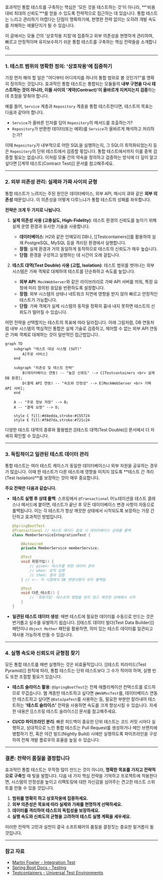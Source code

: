 효과적인 통합 테스트를 구축하는 핵심은 '모든 것을 테스트하는 것'이 아니라, **'비용 대비 최대의 신뢰도'**를 얻을 수 있도록 전략적으로 접근하는 데 있습니다. 통합 테스트는 느리고 관리하기 어렵다는 단점이 명확하기에, 현명한 전략 없이는 오히려 개발 속도를 저해하는 애물단지가 될 수 있습니다.

이 글에서는 모듈 간의 '상호작용 지점'에 집중하고 외부 의존성을 현명하게 관리하여, 빠르고 안정적이며 유지보수하기 쉬운 통합 테스트를 구축하는 핵심 전략들을 소개합니다.

---

### 1. 테스트 범위의 명확한 정의: '상호작용'에 집중하기

가장 먼저 해야 할 일은 "어디부터 어디까지를 하나의 통합 범위로 볼 것인가?"를 명확히 정의하는 것입니다. 효과적인 통합 테스트는 통합되는 모듈들의 **내부 구현을 다시 테스트하는 것이 아니라, 이들 사이의 '계약(Contract)'이 올바르게 지켜지는지 검증**하는 데 초점을 맞춰야 합니다.

예를 들어, `Service` 계층과 `Repository` 계층을 통합 테스트한다면, 테스트의 목표는 다음과 같아야 합니다.

- `Service`가 올바른 인자를 담아 `Repository`의 메서드를 호출하는가?
- `Repository`가 반환한 데이터(또는 예외)를 `Service`가 올바르게 해석하고 처리하는가?

이때 `Repository`가 내부적으로 어떤 SQL을 실행하는지, 그 SQL이 최적화되었는지 등은 `Repository`의 단위 테스트에서 검증할 몫입니다. 통합 테스트에서까지 이를 중복 검증할 필요는 없습니다. 이처럼 모듈 간의 약속을 정의하고 검증하는 방식에 더 깊이 알고 싶다면 [[계약 테스트(Contract Test)]] 문서를 참고해주세요.

---

### 2. 외부 의존성 관리: 실제와 가짜 사이의 균형

통합 테스트가 느려지는 주된 원인은 데이터베이스, 외부 API, 메시지 큐와 같은 **외부 의존성** 때문입니다. 이 의존성을 어떻게 다루느냐가 통합 테스트의 성패를 좌우합니다.

**전략은 크게 두 가지로 나뉩니다.**

1. **실제 의존성 사용 (고충실도, High-Fidelity)**: 테스트 환경의 신뢰도를 높이기 위해 실제 운영 환경과 유사한 기술을 사용합니다.
    
    - **데이터베이스**: H2와 같은 인메모리 DB나, [[Testcontainers]]를 활용하여 실제 PostgreSQL, MySQL 등을 격리된 환경에서 실행합니다.
    - **장점**: 실제 환경과 거의 동일하게 동작하므로 테스트의 신뢰도가 매우 높습니다.
    - **단점**: 환경을 구성하고 실행하는 데 시간이 오래 걸립니다.
2. **테스트 대역(Test Double) 사용 (고립, Isolation)**: 테스트 범위를 벗어나는 외부 시스템은 가짜 객체로 대체하여 테스트를 단순화하고 속도를 높입니다.
    
    - **외부 API**: `MockWebServer`와 같은 라이브러리로 가짜 API 서버를 띄워, 특정 요청에 미리 정의된 응답을 반환하도록 설정합니다.
    - **장점**: 외부 시스템의 상태나 네트워크 지연에 영향을 받지 않아 빠르고 안정적인 테스트가 가능합니다.
    - **단점**: 가짜 객체가 실제 시스템의 동작을 정확히 흉내 내지 못하면 테스트의 신뢰도가 떨어질 수 있습니다.

어떤 전략을 선택할지는 테스트의 목표에 따라 달라집니다. 아래 그림처럼, DB 연동처럼 내부 시스템의 핵심적인 통합은 실제 기술로 검증하고, 제어할 수 없는 외부 API 연동은 가짜 객체로 대체하는 것이 일반적인 접근법입니다.

```mermaid
graph TD
    subgraph "테스트 대상 시스템 (SUT)"
        A[주문 서비스]
    end

    subgraph "의존성 및 테스트 전략"
        B(데이터베이스 연동) -- "높은 신뢰도" --> C[Testcontainers <br> 실제 DB 환경];
        D(결제 API 연동) -- "속도와 안정성" --> E[MockWebServer <br> 가짜 API 서버];
    end

    A -- "주문 정보 저장" --> B;
    A -- "결제 요청" --> D;

    style C fill:#d4edda,stroke:#155724
    style E fill:#f8d7da,stroke:#721c24
```

다양한 테스트 대역의 종류와 활용법은 [[테스트 대역(Test Double)]] 문서에서 더 자세히 확인할 수 있습니다.

---

### 3. 독립적이고 일관된 테스트 데이터 관리

통합 테스트는 여러 테스트 케이스가 동일한 데이터베이스나 외부 자원을 공유하는 경우가 많습니다. 이때 한 테스트가 다른 테스트에 영향을 미치지 않도록 **테스트 간 격리(Test Isolation)**를 보장하는 것이 매우 중요합니다.

**주요 전략은 다음과 같습니다.**

- **테스트 실행 후 상태 롤백**: 스프링에서 `@Transactional` 어노테이션을 테스트 클래스나 메서드에 붙이면, 테스트가 끝난 후 모든 데이터베이스 변경 사항이 자동으로 롤백됩니다. 이는 각 테스트가 항상 깨끗한 상태에서 시작되도록 보장하는 가장 간단하고 효과적인 방법입니다.
    
    ```java
    @SpringBootTest
    @Transactional // 테스트 메서드 종료 시 데이터베이스 상태를 롤백
    class MemberServiceIntegrationTest {
    
        @Autowired
        private MemberService memberService;
    
        @Test
        void 회원가입() {
            // given: 테스트를 위한 데이터 준비
            // when: 로직 실행
            // then: 결과 검증
        } // <-- 이 시점에서 DB 변경사항이 모두 롤백됨
    
        @Test
        void 다른_테스트() {
            // '회원가입' 테스트의 영향을 받지 않고 깨끗한 상태에서 시작
        }
    }
    ```
    
- **일관된 테스트 데이터 생성**: 매번 테스트에 필요한 데이터를 수동으로 만드는 것은 번거롭고 실수를 유발하기 쉽습니다. [[테스트 데이터 빌더(Test Data Builder)]] 패턴이나 `Object Mother` 패턴을 활용하면, 의미 있는 테스트 데이터를 일관되고 재사용 가능하게 만들 수 있습니다.
    

---

### 4. 실행 속도와 신뢰도의 균형점 찾기

모든 통합 테스트를 매번 실행하는 것은 비효율적입니다. [[테스트 피라미드(Test Pyramid)]] 원칙에 따라, 통합 테스트는 단위 테스트보다 그 수가 적어야 하며, 실행 빈도 또한 조절할 필요가 있습니다.

- **테스트 슬라이스 활용**: `@SpringBootTest`는 전체 애플리케이션 컨텍스트를 로드하므로 무겁습니다. 웹 계층만 테스트하고 싶다면 `@WebMvcTest`를, 데이터베이스 연동만 테스트하고 싶다면 `@DataJpaTest`를 사용하는 등, 필요한 부분만 잘라내어 테스트하는 **'테스트 슬라이스'** 전략을 사용하면 속도를 크게 향상시킬 수 있습니다. 자세한 내용은 [[스프링 테스트 슬라이스]] 문서를 참고해주세요.
    
- **CI/CD 파이프라인 분리**: 빠른 피드백이 중요한 단위 테스트는 코드 커밋 시마다 실행하고, 상대적으로 느린 통합 테스트는 Pull Request를 생성하거나 메인 브랜치에 병합하기 전, 혹은 야간 빌드(Nightly Build) 시에만 실행하도록 파이프라인을 구성하여 전체 개발 플로우의 효율을 높일 수 있습니다.
    

---

### 결론: 전략이 품질을 결정합니다

효과적인 통합 테스트는 무작정 많이 만드는 것이 아니라, **명확한 목표를 가지고 전략적으로 구축**할 때 빛을 발합니다. 다음 네 가지 핵심 전략을 기억하고 프로젝트에 적용한다면, 시스템의 안정성을 높이고 리팩토링에 대한 자신감을 심어주는 견고한 테스트 스위트를 만들 수 있을 것입니다.

1. **범위를 명확히 하고 상호작용에 집중하세요.**
2. **외부 의존성은 목표에 따라 실제와 가짜를 현명하게 선택하세요.**
3. **데이터를 격리하여 테스트의 독립성을 보장하세요.**
4. **실행 속도와 신뢰도의 균형을 고려하여 테스트 실행 계획을 세우세요.**

이러한 전략적 고민과 실천이 결국 소프트웨어의 품질을 결정짓는 중요한 밑거름이 될 것입니다.

---

### 참고 자료

- [Martin Fowler - Integration Test](https://martinfowler.com/bliki/IntegrationTest.html)
- [Spring Boot Docs - Testing](https://www.google.com/search?q=https://docs.spring.io/spring-boot/docs/current/reference/html/features.html%23features.testing)
- [Testcontainers - Universal Test Environments](https://www.testcontainers.org/)